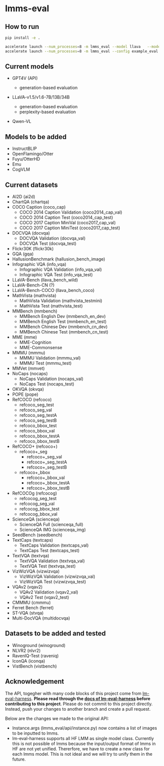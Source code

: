 # lmms-eval

## How to run

```bash
pip install -e .
```

```bash
accelerate launch --num_processes=8 -m lmms_eval --model llava   --model_args pretrained="liuhaotian/llava-v1.5-13b"   --tasks mme  --batch_size 1 --log_samples --log_samples_suffix debug --output_path ./logs/ # Eactly reproduce llava results
accelerate launch --num_processes=8 -m lmms_eval --config example_eval.yaml # Eactly reproduce llava results
```
## Current models

- GPT4V (API)
  - generation-based evaluation

- LLaVA-v1.5/v1.6-7B/13B/34B
  - generation-based evaluation
  - perplexity-based evaluation

- Qwen-VL

## Models to be added

- InstructBLIP
- OpenFlamingo/Otter
- Fuyu/OtterHD
- Emu
- CogVLM

## Current datasets
- AI2D (ai2d)
- ChartQA (chartqa)
- COCO Caption (coco_cap)
  - COCO 2014 Caption Validation (coco2014_cap_val)
  - COCO 2014 Caption Test (coco2014_cap_test)
  - COCO 2017 Caption MiniVal (coco2017_cap_val)
  - COCO 2017 Caption MiniTest (coco2017_cap_test)
- DOCVQA (docvqa)
  - DOCVQA Validation (docvqa_val)
  - DOCVQA Test (docvqa_test)
- Flickr30K (flickr30k)
- GQA (gqa)
- HallusionBenchmark (hallusion_bench_image)
- Infographic VQA (info_vqa)
  - Infographic VQA Validation (info_vqa_val)
  - Infographic VQA Test (info_vqa_test)
- LLaVA-Bench (llava_bench_wild)
- LLaVA-Bench-CN (?)
- LLaVA-Bench-COCO (llava_bench_coco)
- MathVista (mathvista)
  - MathVista Validation (mathvista_testmini)
  - MathVista Test (mathvista_test)
- MMBench (mmbench)
  - MMBench English Dev (mmbench_en_dev)
  - MMBench English Test (mmbench_en_test)
  - MMBench Chinese Dev (mmbench_cn_dev)
  - MMBench Chinese Test (mmbench_cn_test)
- MME (mme)
  - MME-Cognition
  - MME-Commonsense
- MMMU (mmmu)
  - MMMU Validation (mmmu_val)
  - MMMU Test (mmmu_test)
- MMVet (mmvet)
- NoCaps (nocaps)
  - NoCaps Validation (nocaps_val)
  - NoCaps Test (nocaps_test)
- OKVQA (okvqa)
- POPE (pope)
- RefCOCO (refcoco)
    - refcoco_seg_test
    - refcoco_seg_val
    - refcoco_seg_testA
    - refcoco_seg_testB
    - refcoco_bbox_test
    - refcoco_bbox_val
    - refcoco_bbox_testA
    - refcoco_bbox_testB
- RefCOCO+ (refcoco+)
    - refcoco+_seg
        - refcoco+_seg_val
        - refcoco+_seg_testA
        - refcoco+_seg_testB
    - refcoco+_bbox
        - refcoco+_bbox_val
        - refcoco+_bbox_testA
        - refcoco+_bbox_testB
- RefCOCOg (refcocog)
    - refcocog_seg_test
    - refcocog_seg_val
    - refcocog_bbox_test
    - refcocog_bbox_val
- ScienceQA (scienceqa)
  - ScienceQA Full (scienceqa_full)
  - ScienceQA IMG (scienceqa_img)
- SeedBench (seedbench)
- TextCaps (textcaps)
  - TextCaps Validation (textcaps_val)
  - TextCaps Test (textcaps_test)
- TextVQA (textvqa)
  - TextVQA Validation (textvqa_val)
  - TextVQA Test (textvqa_test)
- VizWizVQA (vizwizvqa)
  - VizWizVQA Validation (vizwizvqa_val)
  - VizWizVQA Test (vizwizvqa_test)
- VQAv2 (vqav2)
  - VQAv2 Validation (vqav2_val)
  - VQAv2 Test (vqav2_test)
- CMMMU (cmmmu)
- Ferret Bench (ferret)
- ST-VQA (stvqa)
- Multi-DocVQA (multidocvqa)

## Datasets to be added and tested
- Winoground (winoground)
- NLVR2 (nlvr2)
- RavenIQ-Test (raveniq)
- IconQA (iconqa)
- VistBench (vistbench)


## Acknowledgement

The API, togegher with many code blocks of this project come from [lm-eval-harness](https://github.com/EleutherAI/lm-evaluation-harness). **Please read through the [docs of lm-eval-harness](https://github.com/EleutherAI/lm-evaluation-harness/tree/main/docs) before contributing to this project**. Please do not commit to this project directly. Instead, push your changes to another branch and create a pull request.

Below are the changes we made to the original API:

- Instance.args (lmms_eval/api/instance.py) now contains a list of images to be inputted to lmms.
- lm-eval-harness supports all HF LMM as single model class. Currently this is not possible of lmms because the input/output format of lmms in HF are not yet unified. Thererfore, we have to create a new class for each lmms model. This is not ideal and we will try to unify them in the future.
